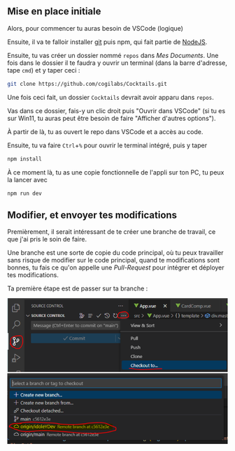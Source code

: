 ## Mise en place initiale

Alors, pour commencer tu auras besoin de VSCode (logique)  
  
Ensuite, il va te falloir installer [git](https://git-scm.com/download/win) puis npm, qui fait partie de [NodeJS](https://nodejs.org/dist/v18.18.2/node-v18.18.2-x64.msi).  

Ensuite, tu vas créer un dossier nommé `repos` dans *Mes Documents*. Une fois dans le dossier il te faudra y ouvrir un terminal (dans la barre d'adresse, tape `cmd`) et y taper ceci :

```bash
git clone https://github.com/cogilabs/Cocktails.git
```
  
Une fois ceci fait, un dossier `Cocktails` devrait avoir apparu dans `repos`.

Vas dans ce dossier, fais-y un clic droit puis "Ouvrir dans VSCode" (si tu es sur Win11, tu auras peut être besoin de faire "Afficher d'autres options").

À partir de là, tu as ouvert le repo dans VSCode et a accès au code.

Ensuite, tu va faire `Ctrl`+`%` pour ouvrir le terminal intégré, puis y taper

```bash
npm install
```

À ce moment là, tu as une copie fonctionnelle de l'appli sur ton PC, tu peux la lancer avec

```bash
npm run dev
```

## Modifier, et envoyer tes modifications

Premièrement, il serait intéressant de te créer une branche de travail, ce que j'ai pris le soin de faire.

Une branche est une sorte de copie du code principal, où tu peux travailler sans risque de modifier sur le code principal, quand te modifications sont bonnes, tu fais ce qu'on appelle une *Pull-Request* pour intégrer et déployer tes modifications.  

Ta première étape est de passer sur ta branche :

![Changer de branche](Images/checkoutTo.png)
![Ta branche](Images/idoleYDev.png)
